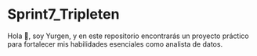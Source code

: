 # Sprint7_Tripleten
Hola 👋, soy Yurgen, y en este repositorio encontrarás un proyecto práctico  para fortalecer mis habilidades esenciales  como analista de datos.
